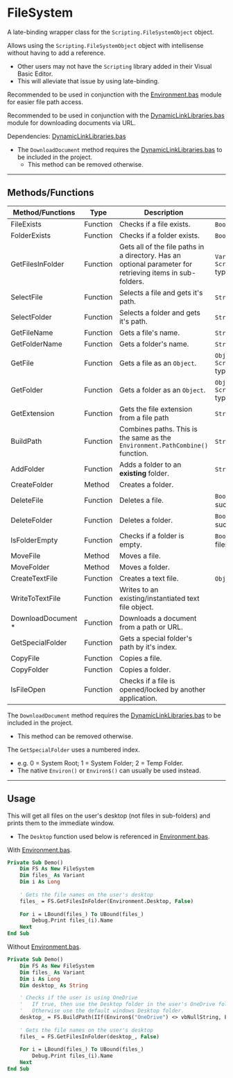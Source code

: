 # FileSystem

A late-binding wrapper class for the `Scripting.FileSystemObject` object.

Allows using the `Scripting.FileSystemObject` object with intellisense without having to add a reference.
- Other users may not have the `Scripting` library added in their Visual Basic Editor. 
- This will alleviate that issue by using late-binding.

Recommended to be used in conjunction with the [Environment.bas](/VBXL/Modules/Environment/Environment.bas) module for easier file path access.

Recommended to be used in conjunction with the [DynamicLinkLibraries.bas](/VBXL/Modules/DynamicLinkLibraries/DynamicLinkLibraries.bas) module for downloading documents via URL.

Dependencies:
[DynamicLinkLibraries.bas](/VBXL/Modules/DynamicLinkLibraries/DynamicLinkLibraries.bas)
- The `DownloadDocument` method requires the [DynamicLinkLibraries.bas](/VBXL/Modules/DynamicLinkLibraries/DynamicLinkLibraries.bas) to be included in the project.
    - This method can be removed otherwise.


---

## Methods/Functions

| Method/Functions   | Type     | Description                                                                                               | Returns                                                                       |
|--------------------|----------|-----------------------------------------------------------------------------------------------------------|-------------------------------------------------------------------------------|
| FileExists         | Function | Checks if a file exists.                                                                                  | `Boolean`: True if exists.                                                    |
| FolderExists       | Function | Checks if a folder exists.                                                                                | `Boolean`: True if exists.                                                    |
| GetFilesInFolder   | Function | Gets all of the file paths in a directory. Has an optional parameter for retrieving items in sub-folders. | `Variant`: An array of objects of the `Scripting.FileSystemObject.File` type. |
| SelectFile         | Function | Selects a file and gets it's path.                                                                        | `String`: The object's path.                                                  |
| SelectFolder       | Function | Selects a folder and gets it's path.                                                                      | `String`: The object's path.                                                  |
| GetFileName        | Function | Gets a file's name.                                                                                       | `String`: The object's name.                                                  |
| GetFolderName      | Function | Gets a folder's name.                                                                                     | `String`: The object's name.                                                  |
| GetFile            | Function | Gets a file as an `Object`.                                                                               | `Object`: The file as a `Scripting.FileSystemObject.File` type.               |
| GetFolder          | Function | Gets a folder as an `Object`.                                                                             | `Object`: The folder as a `Scripting.FileSystemObject.Folder` type.           |
| GetExtension       | Function | Gets the file extension from a file path                                                                  | `String`: The file's extension.                                               |
| BuildPath          | Function | Combines paths. This is the same as the `Environment.PathCombine()` function.                             | `String`: The combined file path.                                             |
| AddFolder          | Function | Adds a folder to an **existing** folder.                                                                  | `String`: The new folder's path.                                              |
| CreateFolder       | Method   | Creates a folder.                                                                                         |                                                                               |
| DeleteFile         | Function | Deletes a file.                                                                                           | `Boolean`: True if the file was successfully deleted.                         |
| DeleteFolder       | Function | Deletes a folder.                                                                                         | `Boolean`: True if the folder was successfully deleted.                       |
| IsFolderEmpty      | Function | Checks if a folder is empty.                                                                              | `Boolean`: True if there aren't any files in the folder.                      |
| MoveFile           | Method   | Moves a file.                                                                                             |                                                                               |
| MoveFolder         | Method   | Moves a folder.                                                                                           |                                                                               |
| CreateTextFile     | Function | Creates a text file.                                                                                      | `Object`: A `TextStream` object.                                              |
| WriteToTextFile    | Function | Writes to an existing/instantiated text file object.                                                      |                                                                               |
| DownloadDocument * | Function | Downloads a document from a path or URL.                                                                  |                                                                               |
| GetSpecialFolder   | Function | Gets a special folder's path by it's index.                                                               |                                                                               |
| CopyFile           | Function | Copies a file.                                                                                            |                                                                               |
| CopyFolder         | Function | Copies a folder.                                                                                          |                                                                               |
| IsFileOpen         | Function | Checks if a file is opened/locked by another application.                                                 |                                                                               |

The `DownloadDocument` method requires the [DynamicLinkLibraries.bas](../../../VBXL/Modules/DynamicLinkLibraries/DynamicLinkLibraries.bas) to be included in the project.
- This method can be removed otherwise.

The `GetSpecialFolder` uses a numbered index.
- e.g. 0 = System Root; 1 = System Folder; 2 = Temp Folder. 
- The native `Environ()` or `Environ$()` can usually be used instead.

---

## Usage

This will get all files on the user's desktop (not files in sub-folders) and prints them to the immediate window.
- The `Desktop` function used below is referenced in [Environment.bas](/VBXL/Modules/Environment/Environment.bas).

With [Environment.bas](/VBXL/Modules/Environment/Environment.bas).

```vb
Private Sub Demo()
    Dim FS As New FileSystem
    Dim files_ As Variant
    Dim i As Long
    
    ' Gets the file names on the user's desktop
    files_ = FS.GetFilesInFolder(Environment.Desktop, False)
    
    For i = LBound(files_) To UBound(files_)
        Debug.Print files_(i).Name
    Next
End Sub
```

Without [Environment.bas](/VBXL/Modules/Environment/Environment.bas).

```vb
Private Sub Demo()
    Dim FS As New FileSystem
    Dim files_ As Variant
    Dim i As Long
    Dim desktop_ As String

    ' Checks if the user is using OneDrive
    '   If true, then use the Desktop folder in the user's OneDrive folder.
    '   Otherwise use the default windows Desktop folder.
    desktop_ = FS.BuildPath(IIf(Environ$("OneDrive") <> vbNullString, Environ$("OneDrive"), Environ$("UserProfile")), "Desktop")
    
    ' Gets the file names on the user's desktop
    files_ = FS.GetFilesInFolder(desktop_, False)
    
    For i = LBound(files_) To UBound(files_)
        Debug.Print files_(i).Name
    Next
End Sub
```